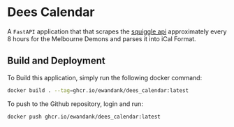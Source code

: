 # Dees Calendar

A `FastAPI` application that that scrapes the [squiggle api](https://api.squiggle.com.au/) approximately every 8 hours for the Melbourne Demons and parses it into iCal Format.

## Build and Deployment

To Build this application, simply run the following docker command:

```bash
docker build . --tag=ghcr.io/ewandank/dees_calendar:latest
```

To push to the Github repository, login and run:

```bash
docker push ghcr.io/ewandank/dees_calendar:latest
```
